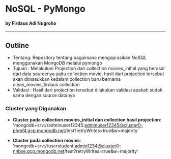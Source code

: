 # NoSQL - PyMongo
#### by Firdaus Adi Nugroho
---------------------------------------

## Outline
  - Tentang: Repository tentang bagaimana mengoprasikan NoSQL menggunakan MongoDB melalui pymongo
  - Tujuan : Melakukan Projection dari collection movies_initial yang berasal dari data sourcenya yaitu collection movie, hasil dari projection tersebut akan dimasukkan kedalam collection baru bernama clean_movies_firdaus collection
  - Validasi : Hasil dari projection tersebut dilakukan validasi apakah sudah sama dengan source datanya
  
  ### Cluster yang Digunakan
  - **Cluster pada collection movies_initial dan collection hasil projection**:<br>
'mongodb+srv://adminuser12345:adminuser12345@cluster0-phmf4.gcp.mongodb.net/test?retryWrites=true&w=majority'


 - **Cluster pada collection movies**:<br>
'mongodb+srv://userstudent:admin1234@cluster0-nnbxe.gcp.mongodb.net/test?retryWrites=true&w=majority'
